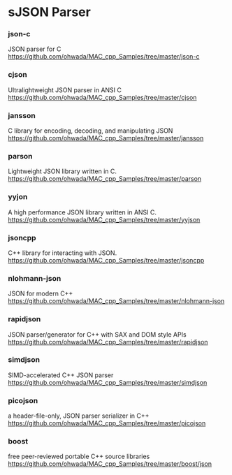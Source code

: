 sJSON Parser
===============


### json-c
JSON parser for C <br/>
https://github.com/ohwada/MAC_cpp_Samples/tree/master/json-c <br/>

### cjson
Ultralightweight JSON parser in ANSI C <br/>
https://github.com/ohwada/MAC_cpp_Samples/tree/master/cjson <br/>

### jansson
C library for encoding, decoding, and manipulating JSON <br/>
https://github.com/ohwada/MAC_cpp_Samples/tree/master/jansson <br/>

### parson
Lightweight JSON library written in C. <br/>
https://github.com/ohwada/MAC_cpp_Samples/tree/master/parson <br/>

### yyjon
A high performance JSON library written in ANSI C.  <br/>
https://github.com/ohwada/MAC_cpp_Samples/tree/master/yyjson <br/>


### jsoncpp
C++ library for interacting with JSON. <br/>
https://github.com/ohwada/MAC_cpp_Samples/tree/master/jsoncpp <br/>
### nlohmann-json
JSON for modern C++ <br/>
https://github.com/ohwada/MAC_cpp_Samples/tree/master/nlohmann-json <br/>

### rapidjson
JSON parser/generator for C++ with SAX and DOM style APIs  <br/>
https://github.com/ohwada/MAC_cpp_Samples/tree/master/rapidjson <br/>

### simdjson
SIMD-accelerated C++ JSON parser <br/>
https://github.com/ohwada/MAC_cpp_Samples/tree/master/simdjson <br/>

### picojson
a header-file-only, JSON parser serializer in C++ <br/>
https://github.com/ohwada/MAC_cpp_Samples/tree/master/picojson <br/>

### boost
free peer-reviewed portable C++ source libraries
https://github.com/ohwada/MAC_cpp_Samples/tree/master/boost/json



